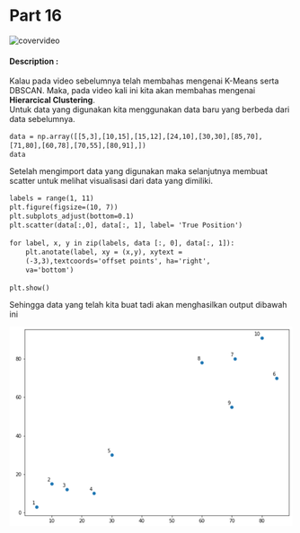 # Part 16

![covervideo](http://bit.ly/makeaicovervideo)

#### **Description :**


Kalau pada video sebelumnya telah membahas mengenai K-Means serta DBSCAN. Maka, pada video kali ini kita akan membahas mengenai **Hierarcical Clustering**.<br>
Untuk data yang digunakan kita menggunakan data baru yang berbeda dari data sebelumnya. 
```
data = np.array([[5,3],[10,15],[15,12],[24,10],[30,30],[85,70],[71,80],[60,78],[70,55],[80,91],])
data
```
Setelah mengimport data yang digunakan maka selanjutnya membuat scatter untuk melihat visualisasi dari data yang dimiliki. 
```
labels = range(1, 11)
plt.figure(figsize=(10, 7))
plt.subplots_adjust(bottom=0.1)
plt.scatter(data[:,0], data[:, 1], label= 'True Position')

for label, x, y in zip(labels, data [:, 0], data[:, 1]):
    plt.anotate(label, xy = (x,y), xytext = 
    (-3,3),textcoords='offset points', ha='right',
    va='bottom')
    
plt.show()
```
Sehingga data yang telah kita buat tadi akan menghasilkan output dibawah ini  

![Assets](https://github.com/BenedictusAryo/documents_assets/raw/master/New%20CourseMap/Intermediate%20Course/4_Clustering%20and%20Unsupervised%20Machine%20Learning/assets/10.png)


